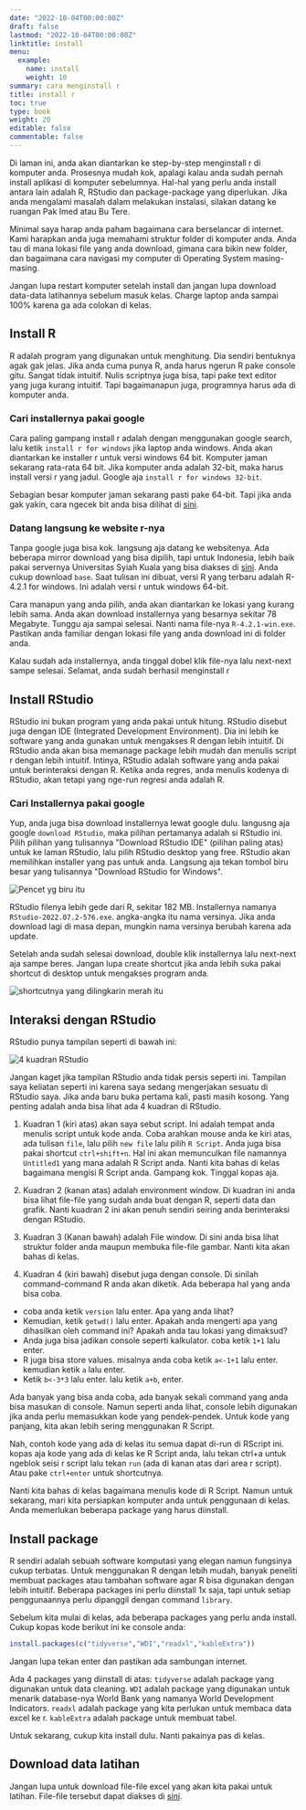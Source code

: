 ```yaml
---
date: "2022-10-04T00:00:00Z"
draft: false
lastmod: "2022-10-04T00:00:00Z"
linktitle: install
menu:
  example:
    name: install
    weight: 10
summary: cara menginstall r
title: install r
toc: true
type: book
weight: 20
editable: false
commentable: false
---
```


Di laman ini, anda akan diantarkan ke step-by-step menginstall r di komputer anda. Prosesnya mudah kok, apalagi kalau anda sudah pernah install aplikasi di komputer sebelumnya. Hal-hal yang perlu anda install antara lain adalah R, RStudio dan package-package yang diperlukan. Jika anda mengalami masalah dalam melakukan instalasi, silakan datang ke ruangan Pak Imed atau Bu Tere.

Minimal saya harap anda paham bagaimana cara berselancar di internet. Kami harapkan anda juga memahami struktur folder di komputer anda. Anda tau di mana lokasi file yang anda download, gimana cara bikin new folder, dan bagaimana cara navigasi my computer di Operating System masing-masing.

Jangan lupa restart komputer setelah install dan jangan lupa download data-data latihannya sebelum masuk kelas. Charge laptop anda sampai 100% karena ga ada colokan di kelas.

## Install R

R adalah program yang digunakan untuk menghitung. Dia sendiri bentuknya agak gak jelas. Jika anda cuma punya R, anda harus ngerun R pake console gitu. Sangat tidak intuitif. Nulis scriptnya juga bisa, tapi pake text editor yang juga kurang intuitif. Tapi bagaimanapun juga, programnya harus ada di komputer anda.

### Cari installernya pakai google

Cara paling gampang install r adalah dengan menggunakan google search, lalu ketik `install r for windows` jika laptop anda windows. Anda akan diantarkan ke installer r untuk versi windows 64 bit. Komputer jaman sekarang rata-rata 64 bit. Jika komputer anda adalah 32-bit, maka harus install versi r yang jadul. Google aja `install r for windows 32-bit`.

Sebagian besar komputer jaman sekarang pasti pake 64-bit. Tapi jika anda gak yakin, cara ngecek bit anda bisa dilihat di [sini](https://support.microsoft.com/en-us/windows/32-bit-and-64-bit-windows-frequently-asked-questions-c6ca9541-8dce-4d48-0415-94a3faa2e13d).

### Datang langsung ke website r-nya

Tanpa google juga bisa kok. langsung aja datang ke websitenya. Ada beberapa mirror download yang bisa dipilih, tapi untuk Indonesia, lebih baik pakai servernya Universitas Syiah Kuala yang bisa diakses di [sini](https://cran.usk.ac.id/). Anda cukup download `base`. Saat tulisan ini dibuat, versi R yang terbaru adalah R-4.2.1 for windows. Ini adalah versi r untuk windows 64-bit.

Cara manapun yang anda pilih, anda akan diantarkan ke lokasi yang kurang lebih sama. Anda akan download installernya yang besarnya sekitar 78 Megabyte. Tunggu aja sampai selesai. Nanti nama file-nya `R-4.2.1-win.exe`. Pastikan anda familiar dengan lokasi file yang anda download ini di folder anda.

Kalau sudah ada installernya, anda tinggal dobel klik file-nya lalu next-next sampe selesai. Selamat, anda sudah berhasil menginstall r

## Install RStudio

RStudio ini bukan program yang anda pakai untuk hitung. RStudio disebut juga dengan IDE (Integrated Development Environment). Dia ini lebih ke software yang anda gunakan untuk mengakses R dengan lebih intuitif. Di RStudio anda akan bisa memanage package lebih mudah dan menulis script r dengan lebih intuitif. Intinya, RStudio adalah software yang anda pakai untuk berinteraksi dengan R. Ketika anda regres, anda menulis kodenya di RStudio, akan tetapi yang nge-run regresi anda adalah R.

### Cari Installernya pakai google

Yup, anda juga bisa download installernya lewat google dulu. langusng aja google `download RStudio`, maka pilihan pertamanya adalah si RStudio ini. Pilih pilihan yang tulisannya "Download RStudio IDE" (pilihan paling atas) untuk ke laman RStudio, lalu pilih RStudio desktop yang free. RStudio akan memilihkan installer yang pas untuk anda. Langsung aja tekan tombol biru besar yang tulisannya "Download RStudio for Windows".

![](RStudio.png "Pencet yg biru itu")

RStudio filenya lebih gede dari R, sekitar 182 MB. Installernya namanya `RStudio-2022.07.2-576.exe`. angka-angka itu nama versinya. Jika anda download lagi di masa depan, mungkin nama versinya berubah karena ada update.

Setelah anda sudah selesai download, double klik installernya lalu next-next aja sampe beres. Jangan lupa create shortcut jika anda lebih suka pakai shortcut di desktop untuk mengakses program anda.

![](start.png "shortcutnya yang dilingkarin merah itu")

## Interaksi dengan RStudio

RStudio punya tampilan seperti di bawah ini:

![](tampilan.png "4 kuadran RStudio")

Jangan kaget jika tampilan RStudio anda tidak persis seperti ini. Tampilan saya keliatan seperti ini karena saya sedang mengerjakan sesuatu di RStudio saya. Jika anda baru buka pertama kali, pasti masih kosong. Yang penting adalah anda bisa lihat ada 4 kuadran di RStudio.

1. Kuadran 1 (kiri atas) akan saya sebut script. Ini adalah tempat anda menulis script untuk kode anda. Coba arahkan mouse anda ke kiri atas, ada tulisan `file`, lalu pilih `new file` lalu pilih `R Script`. Anda juga bisa pakai shortcut `ctrl+shift+n`. Hal ini akan memunculkan file namannya `Untitled1` yang mana adalah R Script anda. Nanti kita bahas di kelas bagaimana mengisi R Script anda. Gampang kok. Tinggal kopas aja. 

1. Kuadran 2 (kanan atas) adalah environment window. Di kuadran ini anda bisa lihat file-file yang sudah anda buat dengan R, seperti data dan grafik. Nanti kuadran 2 ini akan penuh sendiri seiring anda berinteraksi dengan RStudio.

1. Kuadran 3 (Kanan bawah) adalah File window. Di sini anda bisa lihat struktur folder anda maupun membuka file-file gambar. Nanti kita akan bahas di kelas.

1. Kuadran 4 (kiri bawah) disebut juga dengan console. Di sinilah command-command R anda akan diketik. Ada beberapa hal yang anda bisa coba. 
  - coba anda ketik `version` lalu enter. Apa yang anda lihat?
  - Kemudian, ketik `getwd()` lalu enter. Apakah anda mengerti apa yang dihasilkan oleh command ini? Apakah anda tau lokasi yang dimaksud?
  - Anda juga bisa jadikan console seperti kalkulator. coba ketik `1+1` lalu enter.
  - R juga bisa store values. misalnya anda coba ketik `a<-1+1` lalu enter. kemudian ketik `a` lalu enter.
  - Ketik `b<-3*3` lalu enter. lalu ketik `a+b`, enter.

Ada banyak yang bisa anda coba, ada banyak sekali command yang anda bisa masukan di console. Namun seperti anda lihat, console lebih digunakan jika anda perlu memasukkan kode yang pendek-pendek. Untuk kode yang panjang, kita akan lebih sering menggunakan R Script. 

Nah, contoh kode yang ada di kelas itu semua dapat di-run di RScript ini. kopas aja kode yang ada di kelas ke R Script anda, lalu tekan ctrl+a untuk ngeblok seisi r script lalu tekan `run` (ada di kanan atas dari area r script). Atau pake `ctrl+enter` untuk shortcutnya.

Nanti kita bahas di kelas bagaimana menulis kode di R Script. Namun untuk sekarang, mari kita persiapkan komputer anda untuk penggunaan di kelas. Anda memerlukan beberapa package yang harus diinstall.

## Install package

R sendiri adalah sebuah software komputasi yang elegan namun fungsinya cukup terbatas. Untuk menggunakan R dengan lebih mudah, banyak peneliti membuat packages atau tambahan software agar R bisa digunakan dengan lebih intuitif. Beberapa packages ini perlu diinstall 1x saja, tapi untuk setiap penggunaannya perlu dipanggil dengan command `library`.

Sebelum kita mulai di kelas, ada beberapa packages yang perlu anda install. Cukup kopas kode berikut ini ke console anda:

```r
install.packages(c("tidyverse","WDI","readxl","kableExtra"))
```
Jangan lupa tekan enter dan pastikan ada sambungan internet.

Ada 4 packages yang diinstall di atas: `tidyverse` adalah package yang digunakan untuk data cleaning. `WDI` adalah package yang digunakan untuk menarik database-nya World Bank yang namanya World Development Indicators. `readxl` adalah package yang kita perlukan untuk membaca data excel ke r. `kableExtra` adalah package untuk membuat tabel.

Untuk sekarang, cukup kita install dulu. Nanti pakainya pas di kelas.

## Download data latihan

Jangan lupa untuk download file-file excel yang akan kita pakai untuk latihan. File-file tersebut dapat diakses di [sini](https://drive.google.com/drive/u/1/folders/1exmFFbe7Ons-0nQ_arqtp0N9ZzG1Cozk).


